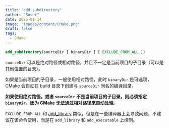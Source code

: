```yaml
---
title: "add_subdirectory"
author: "Roser"
date: 2025-01-14
image: "images/content/CMake.png"
draft: false
tags:
  - CMake
---
```

```cmake
add_subdirectory(sourceDir [ binaryDir ] [ EXCLUDE_FROM_ALL ])
```

`sourceDir` 可以是绝对路径或相对路径，并且不一定是当前项目的子目录（可以是其他位置的目录）。

如果是当前项目的子目录，一般使用相对路径，此时 `binaryDir` 是可选项，CMake 会自动在 build 目录下创建与 `sourceDir` 同名的编译目录。

**如果使用绝对路径，或者 `sourceDir` 不是当前项目的子目录，则必须指定 `binaryDir`，因为 CMake 无法通过相对路径来自动处理**。

`EXCLUDE_FROM_ALL` 和 [add_library](../add_library) 类似，但是在一些编译器上会导致问题，不建议在该命令使用，而是在 `add_library` 和 `add_executable` 上控制。
